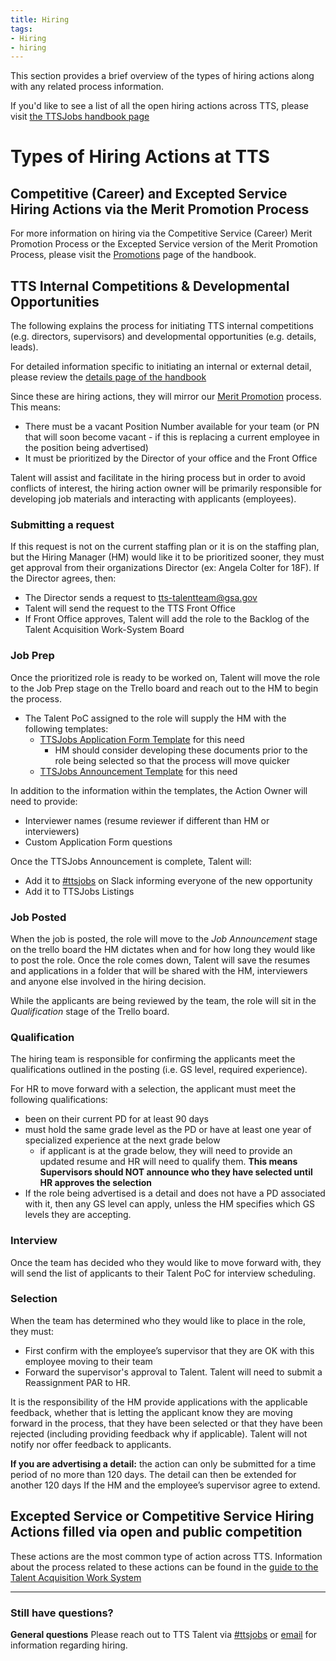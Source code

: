 ```yaml
---
title: Hiring
tags:
- Hiring
- hiring
---
```


This section provides a brief overview of the types of hiring actions along with any related process information.

If you'd like to see a list of all the open hiring actions across TTS, please visit [the TTSJobs handbook page](https://handbook.18f.gov/TTSJobs/)

# Types of Hiring Actions at TTS

## Competitive (Career) and Excepted Service Hiring Actions via the Merit Promotion Process

For more information on hiring via the Competitive Service (Career) Merit Promotion Process or the Excepted Service version of the Merit Promotion Process, please visit the [Promotions](https://handbook.18f.gov/promotions/) page of the handbook.

## TTS Internal Competitions & Developmental Opportunities

The following explains the process for initiating TTS internal competitions (e.g. directors, supervisors) and developmental opportunities (e.g. details, leads).

For detailed information specific to initiating an internal or external detail, please review the [details page of the handbook](https://handbook.18f.gov/assignee-detail/)

Since these are hiring actions, they will mirror our [Merit Promotion](https://handbook.18f.gov/promotions/) process.  This means:

- There must be a vacant Position Number available for your team (or PN that will soon become vacant - if this is replacing a current employee in the position being advertised)
- It must be prioritized by the Director of your office and the Front Office

Talent will assist and facilitate in the hiring process but in order to avoid conflicts of interest, the hiring action owner will be primarily responsible for developing job materials and interacting with applicants (employees).

### Submitting a request

If this request is not on the current staffing plan or it is on the staffing plan, but the Hiring Manager (HM) would like it to be prioritized sooner, they must get approval from their organizations Director (ex: Angela Colter for 18F). If the Director agrees, then:

- The Director sends a request to tts-talentteam@gsa.gov
- Talent will send the request to the TTS Front Office
- If Front Office approves, Talent will add the role to the Backlog of the Talent Acquisition Work-System Board

### Job Prep

Once the prioritized role is ready to be worked on, Talent will move the role to the Job Prep stage on the Trello board and reach out to the HM to begin the process.

- The Talent PoC assigned to the role will supply the HM with the following templates:
  - [TTSJobs Application Form Template](https://docs.google.com/forms/d/1_NYCLGtDANqs0EhgdjEbtNC7fUUJVQV35NTN6GMIkiM/edit?usp=sharing) for this need
    - HM should consider developing these documents prior to the role being selected so that the process will move quicker
  - [TTSJobs Announcement Template](https://docs.google.com/document/d/1YIliZcF8dhqs4GzBAKYj5niqdgcN4tggTTDl3zeIOO8/edit?usp=sharing) for this need

In addition to the information within the templates, the Action Owner will need to provide:

- Interviewer names (resume reviewer if different than HM or interviewers)
- Custom Application Form questions

Once the TTSJobs Announcement is complete, Talent will:

- Add it to [#ttsjobs](https://gsa-tts.slack.com/messages/ttsjobs/) on Slack informing everyone of the new opportunity
- Add it to TTSJobs Listings

### Job Posted

When the job is posted, the role will move to the _Job Announcement_ stage on the trello board the HM dictates when and for how long they would like to post the role. Once the role comes down, Talent will save the resumes and applications in a folder that will be shared with the HM, interviewers and anyone else involved in the hiring decision.

While the applicants are being reviewed by the team, the role will sit in the _Qualification_ stage of the Trello board.

### Qualification

The hiring team is responsible for confirming the applicants meet the qualifications outlined in the posting  (i.e. GS level, required experience).

For HR to move forward with a selection, the applicant must meet the following qualifications:

- been on their current PD for at least 90 days
- must hold the same grade level as the PD or have at least one year of specialized experience at the next grade below
  - if applicant is at the grade below, they will need to provide an updated resume and HR will need to qualify them. **This means Supervisors should NOT announce who they have selected until HR approves the selection**
- If the role being advertised is a detail and does not have a PD associated with it, then any GS level can apply, unless the HM specifies which GS levels they are accepting.

### Interview

Once the team has decided who they would like to move forward with, they will send the list of applicants to their Talent PoC for interview scheduling.

### Selection

When the team has determined who they would like to place in the role, they must:

- First confirm with the employee’s supervisor that they are OK with this employee moving to their team
- Forward the supervisor's approval to Talent. Talent will need to submit a Reassignment PAR to HR.

It is the responsibility of the HM provide applications with the applicable feedback, whether that is letting the applicant know they are moving forward in the process, that they have been selected or that they have been rejected (including providing feedback why if applicable). Talent will not notify nor offer feedback to applicants.

**If you are advertising a detail:** the action can only be submitted for a time period of no more than 120 days. The detail can then be extended for another 120 days If the HM and the employee’s supervisor agree to extend.

## Excepted Service or Competitive Service Hiring Actions filled via open and public competition

These actions are the most common type of action across TTS. Information about the process related to these actions can be found in the [guide to the Talent Acquisition Work System](https://docs.google.com/document/d/1LBEpOnJWiSk-4bQ23lGkPPGzAMPWko8Zr2PtFJ9t29w/edit?usp=sharing)

--------------------------------------------------------------------------------
### Still have questions?

**General questions** Please reach out to TTS Talent via [#ttsjobs](https://gsa-tts.slack.com/messages/ttsjobs/) or [email](mailto:tts-talentteam@gsa.gov) for information regarding hiring.
